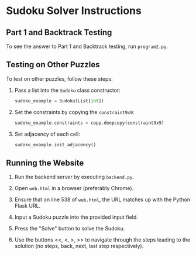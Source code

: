 # Sudoku Solver Instructions

## Part 1 and Backtrack Testing

To see the answer to Part 1 and Backtrack testing, run `program2.py`.

## Testing on Other Puzzles

To test on other puzzles, follow these steps:

1. Pass a list into the `Sudoku` class constructor:

    ```python
    sudoku_example = Sudoku(List[int])
    ```

2. Set the constraints by copying the `constraint9x9`:

    ```python
    sudoku_example.constraints = copy.deepcopy(constraint9x9)
    ```

3. Set adjacency of each cell:

    ```python
    sudoku_example.init_adjacency()
    ```

## Running the Website

1. Run the backend server by executing `backend.py`.
   
2. Open `web.html` in a browser (preferably Chrome).

3. Ensure that on line 538 of `web.html`, the URL matches up with the Python Flask URL.

4. Input a Sudoku puzzle into the provided input field.

5. Press the "Solve" button to solve the Sudoku.

6. Use the buttons <<, <, >, >> to navigate through the steps leading to the solution (no steps, back, next, last step respectively).
